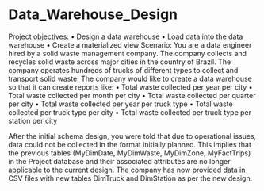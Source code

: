 # Data_Warehouse_Design
Project objectives:
•	Design a data warehouse
•	Load data into the data warehouse
•	Create a materialized view
Scenario:
You are a data engineer hired by a solid waste management company. The company collects and recycles solid waste across major cities in the country of Brazil. The company operates hundreds of trucks of different types to collect and transport solid waste. The company would like to create a data warehouse so that it can create reports like:
•	Total waste collected per year per city
•	Total waste collected per month per city
•	Total waste collected per quarter per city
•	Total waste collected per year per truck type
•	Total waste collected per truck type per city
•	Total waste collected per truck type per station per city 
 
After the initial schema design, you were told that due to operational issues, data could not be collected in the format initially planned. This implies that the previous tables (MyDimDate, MyDimWaste, MyDimZone, MyFactTrips) in the Project database and their associated attributes are no longer applicable to the current design. The company has now provided data in CSV files with new tables DimTruck and DimStation as per the new design.
